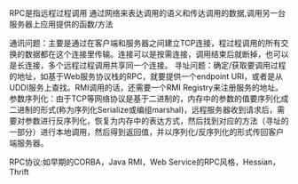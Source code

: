 RPC是指远程过程调用
通过网络来表达调用的语义和传达调用的数据,调用另一台服务器上应用提供的函数/方法

通讯问题：主要是通过在客户端和服务器之间建立TCP连接，程过程调用的所有交换的数据都在这个连接里传输。连接可以是按需连接，调用结束后就断掉，也可以是长连接，多个远程过程调用共享同一个连接。
寻址问题：确定/获取要调用过程的地址，如基于Web服务协议栈的RPC，就要提供一个endpoint URI，或者是从UDDI服务上查找。RMI调用的话，还需要一个RMI Registry来注册服务的地址。
参数序列化：由于TCP等网络协议是基于二进制的，内存中的参数的值要序列化成二进制的形式(称为序列化Serialize或编组marshal)，远程服务器收到请求后，需要对参数进行反序列化，恢复为内存中的表达方式，然后找到对应的方法（寻址的一部分）进行本地调用，然后得到返回值，并以序列化/反序列化的形式传回客户端服务器。

RPC协议:如早期的CORBA，Java RMI，Web Service的RPC风格，Hessian，Thrift
